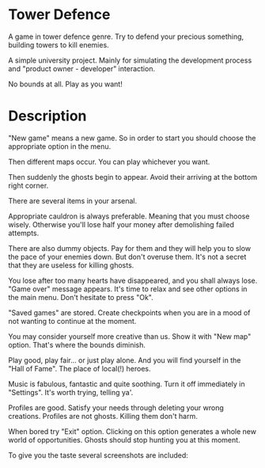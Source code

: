 # Tower Defence
A game in tower defence genre. Try to defend your precious something, building towers to kill enemies.

A simple university project. Mainly for simulating the development process and "product owner - developer" interaction.

No bounds at all. Play as you want!


# Description
"New game" means a new game. So in order to start you should choose the appropriate option in the menu.

Then different maps occur. You can play whichever you want.

Then suddenly the ghosts begin to appear. Avoid their arriving at the bottom right corner.

There are several items in your arsenal. 

Appropriate cauldron is always preferable. Meaning that you must choose wisely. Otherwise you'll lose half your money after demolishing failed attempts.

There are also dummy objects. Pay for them and they will help you to slow the pace of your enemies down. But don't overuse them. It's not a secret that they are useless for killing ghosts.

You lose after too many hearts have disappeared, and you shall always lose. "Game over" message appears. It's time to relax and see other options in the main menu. Don't hesitate to press "Ok".

"Saved games" are stored. Create checkpoints when you are in a mood of not wanting to continue at the moment.

You may consider yourself more creative than us. Show it with "New map" option. That's where the bounds diminish.

Play good, play fair... or just play alone. And you will find yourself in the "Hall of Fame". The place of local(!) heroes.

Music is fabulous, fantastic and quite soothing. Turn it off immediately in "Settings". It's worth trying, telling ya'. 

Profiles are good. Satisfy your needs through deleting your wrong creations. Profiles are not ghosts. Killing them don't harm.

When bored try "Exit" option. Clicking on this option generates a whole new world of opportunities. Ghosts should stop hunting you at this moment.

To give you the taste several screenshots are included:

